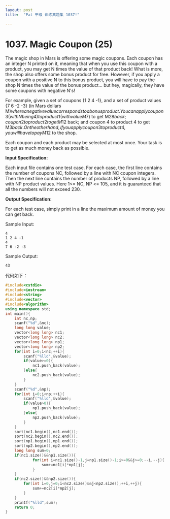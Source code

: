 ```yaml
---
layout: post
title:  "Pat 甲级 训练真题集 1037!"

---
```

# 1037. Magic Coupon (25)

The magic shop in Mars is offering some magic coupons.  Each coupon has an integer N printed on it, meaning that when you use this coupon with a product, you may get N times the value of that product back!  What is more, the shop also offers some bonus product for free.  However, if you apply a coupon with a positive N to this bonus product, you will have to pay the shop N times the value of the bonus product... but hey, magically, they have some coupons with negative N's! 

For example, given a set of coupons {1 2 4 -1}, and a set of product values {7 6 -2 -3} (in Mars dollars M$) where a negative value corresponds to a bonus product.  You can apply coupon 3 (with N being 4) to product 1 (with value M$7) to get M$28 back; coupon 2 to product 2 to get M$12 back; and coupon 4 to product 4 to get M$3 back.  On the other hand, if you apply coupon 3 to product 4, you will have to pay M$12 to the shop.

Each coupon and each product may be selected at most once.  Your task is to get as much money back as possible.

**Input Specification:**

Each input file contains one test case.  For each case, the first line contains the number of coupons NC, followed by a line with NC coupon integers.  Then the next line contains the number of products NP, followed by a line with NP product values.  Here 1<= NC, NP <= 105, and it is guaranteed that all the numbers will not exceed 230. 

**Output Specification:**

For each test case, simply print in a line the maximum amount of money you can get back.

Sample Input:

```
4
1 2 4 -1
4
7 6 -2 -3

```

Sample Output:

```
43
```

代码如下：

```c++
#include<cstdio>
#include<iostream>
#include<string>
#include<vector>
#include<algorithm>
using namespace std;
int main(){
	int nc,np;
	scanf("%d",&nc);
	long long value;
	vector<long long> nc1;
	vector<long long> nc2;
	vector<long long> np1;
	vector<long long> np2;
	for(int i=0;i<nc;++i){
		scanf("%lld",&value);
		if(value>=0){
			nc1.push_back(value);
		}else{
			nc2.push_back(value);
		}
	}
	scanf("%d",&np);
	for(int i=0;i<np;++i){
		scanf("%lld",&value);
		if(value>0){
			np1.push_back(value);
		}else{
			np2.push_back(value);
		}
	}
	sort(nc1.begin(),nc1.end());
	sort(nc2.begin(),nc2.end());
	sort(np1.begin(),np1.end());
	sort(np2.begin(),np2.end());
	long long sum=0;
	if(nc1.size()&&np1.size()){
			for(int i=nc1.size()-1,j=np1.size()-1;i>=0&&j>=0;--i,--j){
				sum+=nc1[i]*np1[j];
			}
	}
	if(nc2.size()&&np2.size()){
		for(int i=0,j=0;i<nc2.size()&&j<np2.size();++i,++j){
			sum+=nc2[i]*np2[j];
		}
	}
	printf("%lld",sum);
	return 0;
}
```


